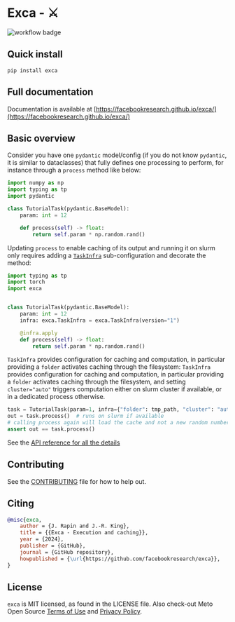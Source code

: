 # Exca - ⚔

![workflow badge](https://github.com/facebookresearch/exca/actions/workflows/test-type-lint.yaml/badge.svg)

## Quick install 

```
pip install exca
```

## Full documentation

Documentation is available at [https://facebookresearch.github.io/exca/](https://facebookresearch.github.io/exca/)

## Basic overview


Consider you have one `pydantic` model/config (if you do not know `pydantic`, it is similar to dataclasses) that fully defines one processing to perform, for instance through a `process` method like below: 


```python
import numpy as np
import typing as tp
import pydantic

class TutorialTask(pydantic.BaseModel):
    param: int = 12

    def process(self) -> float:
        return self.param * np.random.rand()
```

Updating `process` to enable caching of its output and running it on slurm only requires adding a [`TaskInfra`](https://cautious-bassoon-6kq1qy6.pages.github.io/infra/reference.html#exca.TaskInfra) sub-configuration and decorate the method:


```python continuation
import typing as tp
import torch
import exca


class TutorialTask(pydantic.BaseModel):
    param: int = 12
    infra: exca.TaskInfra = exca.TaskInfra(version="1")

    @infra.apply
    def process(self) -> float:
        return self.param * np.random.rand()
```

`TaskInfra` provides configuration for caching and computation, in particular providing a `folder` activates caching through the filesystem:
`TaskInfra` provides configuration for caching and computation, in particular providing a `folder` activates caching through the filesystem, and setting `cluster="auto"` triggers computation either on slurm cluster if available, or in a dedicated process otherwise.

```python continuation fixture:tmp_path
task = TutorialTask(param=1, infra={"folder": tmp_path, "cluster": "auto"})
out = task.process()  # runs on slurm if available
# calling process again will load the cache and not a new random number
assert out == task.process()
```
See the [API reference for all the details](https://cautious-bassoon-6kq1qy6.pages.github.io/infra/reference.html#exca.TaskInfra)

## Contributing

See the [CONTRIBUTING](.github/CONTRIBUTING.md) file for how to help out.

## Citing
```bibtex
@misc{exca,
    author = {J. Rapin and J.-R. King},
    title = {{Exca - Execution and caching}},
    year = {2024},
    publisher = {GitHub},
    journal = {GitHub repository},
    howpublished = {\url{https://github.com/facebookresearch/exca}},
}
```
## License

`exca` is MIT licensed, as found in the LICENSE file.
Also check-out Meto Open Source [Terms of Use](https://opensource.fb.com/legal/terms) and [Privacy Policy](https://opensource.fb.com/legal/privacy).
